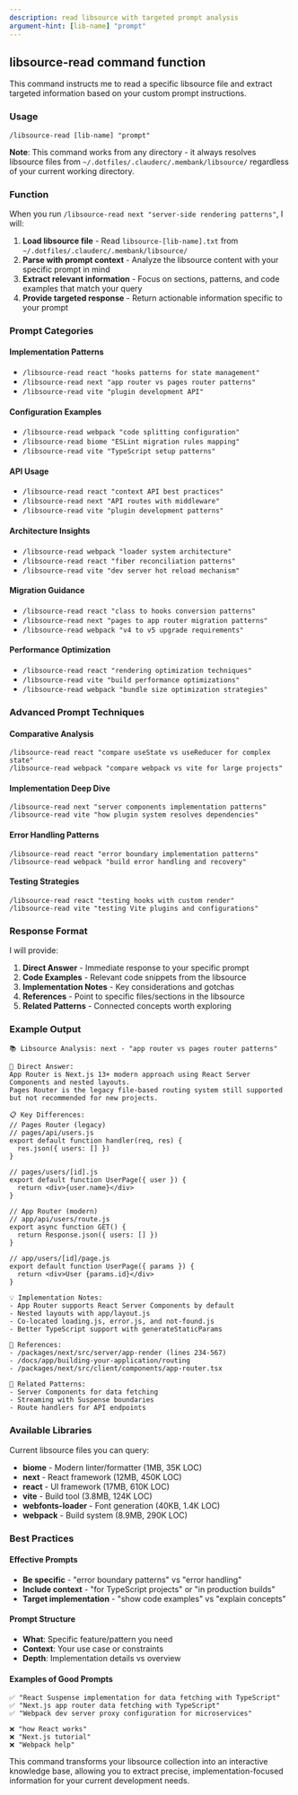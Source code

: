 ```yaml
---
description: read libsource with targeted prompt analysis
argument-hint: [lib-name] "prompt"
---
```


## libsource-read command function

This command instructs me to read a specific libsource file and extract targeted information based on your custom prompt instructions.

### Usage

`/libsource-read [lib-name] "prompt"`

**Note**: This command works from any directory - it always resolves libsource files from `~/.dotfiles/.clauderc/.membank/libsource/` regardless of your current working directory.

### Function

When you run `/libsource-read next "server-side rendering patterns"`, I will:

1. **Load libsource file** - Read `libsource-[lib-name].txt` from `~/.dotfiles/.clauderc/.membank/libsource/`
2. **Parse with prompt context** - Analyze the libsource content with your specific prompt in mind
3. **Extract relevant information** - Focus on sections, patterns, and code examples that match your query
4. **Provide targeted response** - Return actionable information specific to your prompt

### Prompt Categories

#### Implementation Patterns
- `/libsource-read react "hooks patterns for state management"`
- `/libsource-read next "app router vs pages router patterns"`
- `/libsource-read vite "plugin development API"`

#### Configuration Examples
- `/libsource-read webpack "code splitting configuration"`
- `/libsource-read biome "ESLint migration rules mapping"`
- `/libsource-read vite "TypeScript setup patterns"`

#### API Usage
- `/libsource-read react "context API best practices"`
- `/libsource-read next "API routes with middleware"`
- `/libsource-read vite "plugin development patterns"`

#### Architecture Insights
- `/libsource-read webpack "loader system architecture"`
- `/libsource-read react "fiber reconciliation patterns"`
- `/libsource-read vite "dev server hot reload mechanism"`

#### Migration Guidance
- `/libsource-read react "class to hooks conversion patterns"`
- `/libsource-read next "pages to app router migration patterns"`
- `/libsource-read webpack "v4 to v5 upgrade requirements"`

#### Performance Optimization
- `/libsource-read react "rendering optimization techniques"`
- `/libsource-read vite "build performance optimizations"`
- `/libsource-read webpack "bundle size optimization strategies"`

### Advanced Prompt Techniques

#### Comparative Analysis
```
/libsource-read react "compare useState vs useReducer for complex state"
/libsource-read webpack "compare webpack vs vite for large projects"
```

#### Implementation Deep Dive
```
/libsource-read next "server components implementation patterns"
/libsource-read vite "how plugin system resolves dependencies"
```

#### Error Handling Patterns
```
/libsource-read react "error boundary implementation patterns"
/libsource-read webpack "build error handling and recovery"
```

#### Testing Strategies
```
/libsource-read react "testing hooks with custom render"
/libsource-read vite "testing Vite plugins and configurations"
```

### Response Format

I will provide:

1. **Direct Answer** - Immediate response to your specific prompt
2. **Code Examples** - Relevant code snippets from the libsource
3. **Implementation Notes** - Key considerations and gotchas
4. **References** - Point to specific files/sections in the libsource
5. **Related Patterns** - Connected concepts worth exploring

### Example Output

```
📚 Libsource Analysis: next - "app router vs pages router patterns"

🎯 Direct Answer:
App Router is Next.js 13+ modern approach using React Server Components and nested layouts. 
Pages Router is the legacy file-based routing system still supported but not recommended for new projects.

📋 Key Differences:
// Pages Router (legacy)
// pages/api/users.js
export default function handler(req, res) {
  res.json({ users: [] })
}

// pages/users/[id].js
export default function UserPage({ user }) {
  return <div>{user.name}</div>
}

// App Router (modern)
// app/api/users/route.js
export async function GET() {
  return Response.json({ users: [] })
}

// app/users/[id]/page.js
export default function UserPage({ params }) {
  return <div>User {params.id}</div>
}

💡 Implementation Notes:
- App Router supports React Server Components by default
- Nested layouts with app/layout.js
- Co-located loading.js, error.js, and not-found.js
- Better TypeScript support with generateStaticParams

📁 References:
- /packages/next/src/server/app-render (lines 234-567)
- /docs/app/building-your-application/routing
- /packages/next/src/client/components/app-router.tsx

🔗 Related Patterns:
- Server Components for data fetching
- Streaming with Suspense boundaries
- Route handlers for API endpoints
```

### Available Libraries

Current libsource files you can query:
- **biome** - Modern linter/formatter (1MB, 35K LOC)
- **next** - React framework (12MB, 450K LOC)
- **react** - UI framework (17MB, 610K LOC)
- **vite** - Build tool (3.8MB, 124K LOC)
- **webfonts-loader** - Font generation (40KB, 1.4K LOC)
- **webpack** - Build system (8.9MB, 290K LOC)

### Best Practices

#### Effective Prompts
- **Be specific** - "error boundary patterns" vs "error handling"
- **Include context** - "for TypeScript projects" or "in production builds"
- **Target implementation** - "show code examples" vs "explain concepts"

#### Prompt Structure
- **What**: Specific feature/pattern you need
- **Context**: Your use case or constraints
- **Depth**: Implementation details vs overview

#### Examples of Good Prompts
```
✅ "React Suspense implementation for data fetching with TypeScript"
✅ "Next.js app router data fetching with TypeScript"
✅ "Webpack dev server proxy configuration for microservices"

❌ "how React works"
❌ "Next.js tutorial"
❌ "Webpack help"
```

This command transforms your libsource collection into an interactive knowledge base, allowing you to extract precise, implementation-focused information for your current development needs.